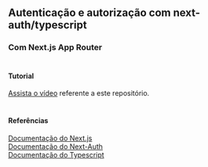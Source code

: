 ## Autenticação e autorização com next-auth/typescript

### Com Next.js App Router

#

#### Tutorial
<a href="/" target="_blank">Assista o vídeo</a> referente a este repositório.

#

#### Referências
<a href="https://nextjs.org/" target="_blank">Documentação do Next.js</a> <br>
<a href="https://next-auth.js.org/" target="_blank">Documentação do Next-Auth</a> <br> 
<a href="https://www.typescriptlang.org/" target="_blank">Documentação do Typescript</a> <br>
